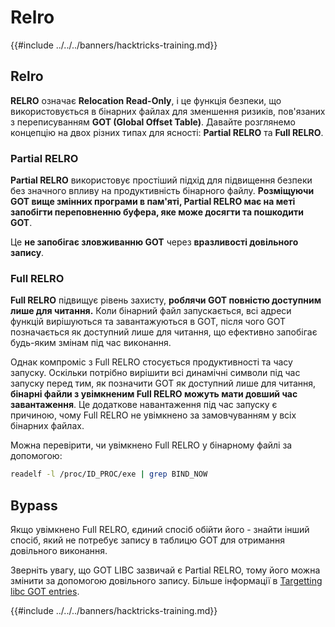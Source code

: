 # Relro

{{#include ../../../banners/hacktricks-training.md}}

## Relro

**RELRO** означає **Relocation Read-Only**, і це функція безпеки, що використовується в бінарних файлах для зменшення ризиків, пов'язаних з переписуванням **GOT (Global Offset Table)**. Давайте розглянемо концепцію на двох різних типах для ясності: **Partial RELRO** та **Full RELRO**.

### **Partial RELRO**

**Partial RELRO** використовує простіший підхід для підвищення безпеки без значного впливу на продуктивність бінарного файлу. **Розміщуючи GOT вище змінних програми в пам'яті, Partial RELRO має на меті запобігти переповненню буфера, яке може досягти та пошкодити GOT**.&#x20;

Це **не запобігає зловживанню GOT** через **вразливості довільного запису**.

### **Full RELRO**

**Full RELRO** підвищує рівень захисту, **роблячи GOT повністю доступним лише для читання.** Коли бінарний файл запускається, всі адреси функцій вирішуються та завантажуються в GOT, після чого GOT позначається як доступний лише для читання, що ефективно запобігає будь-яким змінам під час виконання.

Однак компроміс з Full RELRO стосується продуктивності та часу запуску. Оскільки потрібно вирішити всі динамічні символи під час запуску перед тим, як позначити GOT як доступний лише для читання, **бінарні файли з увімкненим Full RELRO можуть мати довший час завантаження**. Це додаткове навантаження під час запуску є причиною, чому Full RELRO не увімкнено за замовчуванням у всіх бінарних файлах.

Можна перевірити, чи увімкнено Full RELRO у бінарному файлі за допомогою:
```bash
readelf -l /proc/ID_PROC/exe | grep BIND_NOW
```
## Bypass

Якщо увімкнено Full RELRO, єдиний спосіб обійти його - знайти інший спосіб, який не потребує запису в таблицю GOT для отримання довільного виконання.

Зверніть увагу, що GOT LIBC зазвичай є Partial RELRO, тому його можна змінити за допомогою довільного запису. Більше інформації в [Targetting libc GOT entries](https://github.com/nobodyisnobody/docs/blob/main/code.execution.on.last.libc/README.md#1---targetting-libc-got-entries).

{{#include ../../../banners/hacktricks-training.md}}
